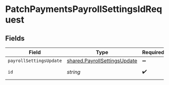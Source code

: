 # PatchPaymentsPayrollSettingsIdRequest


## Fields

| Field                                                                               | Type                                                                                | Required                                                                            | Description                                                                         |
| ----------------------------------------------------------------------------------- | ----------------------------------------------------------------------------------- | ----------------------------------------------------------------------------------- | ----------------------------------------------------------------------------------- |
| `payrollSettingsUpdate`                                                             | [shared.PayrollSettingsUpdate](../../../sdk/models/shared/payrollsettingsupdate.md) | :heavy_minus_sign:                                                                  | N/A                                                                                 |
| `id`                                                                                | *string*                                                                            | :heavy_check_mark:                                                                  | Unique identifier                                                                   |